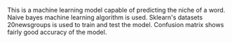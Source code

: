 This is a machine learning model capable of predicting the niche of a word. Naive bayes machine learning algorithm is used. Sklearn's datasets 20newsgroups is used to train and test the model. Confusion matrix shows fairly good accuracy of the model.
